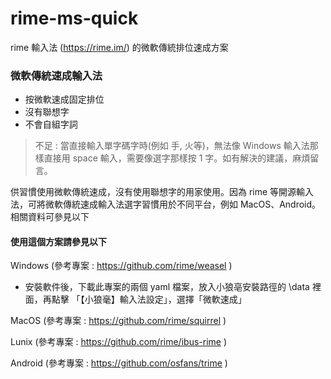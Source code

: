 # rime-ms-quick
rime 輸入法 (https://rime.im/) 的微軟傳統排位速成方案


### 微軟傳統速成輸入法

* 按微軟速成固定排位
* 沒有聯想字
* 不會自組字詞

>不足 : 當直接輸入單字碼字時(例如 手, 火等)，無法像 Windows 輸入法那樣直接用 space 輸入，需要像選字那樣按 1 字。如有解決的建議，麻煩留言。



供習慣使用微軟傳統速成，沒有使用聯想字的用家使用。因為 rime 等開源輸入法，可將微軟傳統速成輸入法選字習慣用於不同平台，例如 MacOS、Android。相關資料可參見以下


#### 使用這個方案請參見以下

Windows (參考專案 : https://github.com/rime/weasel )

* 安裝軟件後，下載此專案的兩個 yaml 檔案，放入小狼亳安裝路徑的 \data 裡面，再點擊 「【小狼毫】輸入法設定」，選擇「微軟速成」


MacOS  (參考專案 : https://github.com/rime/squirrel )

Lunix (參考專案 : https://github.com/rime/ibus-rime )

Android (參考專案 : https://github.com/osfans/trime )
